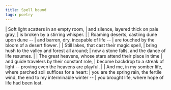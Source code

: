 ```yaml
---
title: Spell bound
tags: poetry
---
```


| Soft light scatters in an empty room,
| and silence, layered thick on pale gray,
| is broken by a stirring whisper.
|
| Roaming deserts, castiing dune upon dune --
| and barren, dry, incapable of life --
| are touched by the bloom of a desert flower.
|
| Still lakes, that cast their magic spell,
| bring hush to the valley and forest all around;
| now a stone falls, and the dance of life resumes.
|
| The great heavens, whose stars attend their place in time
| and guide travelers by their constant role,
| become backdrop to a streak of light -- proving even the heavens are playful.
|
| And me, in my somber life, where parched soil suffices for a heart:
| you are the spring rain, the fertile wind, the end to my interminable winter --
| you brought life, where hope of life had been lost.
